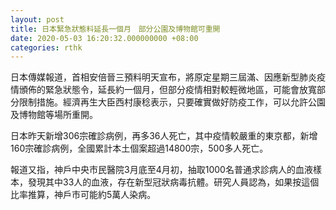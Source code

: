 ```yaml
---
layout: post
title: 日本緊急狀態料延長一個月　部分公園及博物館可重開
date: 2020-05-03 16:20:32.000000000 +08:00
categories: rthk
---
```


日本傳媒報道，首相安倍晉三預料明天宣布，將原定星期三屆滿、因應新型肺炎疫情頒佈的緊急狀態令，延長約一個月，但部分疫情相對較輕微地區，可能會放寬部分限制措施。經濟再生大臣西村康稔表示，只要確實做好防疫工作，可以允許公園及博物館等場所重開。

日本昨天新增306宗確診病例，再多36人死亡，其中疫情較嚴重的東京都，新增160宗確診病例，全國累計本土個案超過14800宗，500多人死亡。

報道又指，神戶中央市民醫院3月底至4月初，抽取1000名普通求診病人的血液樣本，發現其中33人的血液，存在新型冠狀病毒抗體。研究人員認為，如果按這個比率推算，神戶市可能約5萬人染病。
